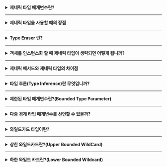 <details>
    <summary><b>제네릭 타입 매개변수란?</b></summary>

타입은 클래스 또는 인터페이스의 이름이다.
즉, 제네릭 타입 매개변수는 타입이 클래스, 메서드 또는 인터페이스 선언에서 매개 변수로 사용될 수 있다.

- 제네릭이 없는 코드:

```java
public interface Consumer {
    public void consume(String parameter);
}
```

- 제네릭을 사용한 코드:

```java
public interface Consumer<T> {
    public void consume(T Parameter);
}
```

이제 _Consumer_ 클래스를 구현할 때 여러 타입을 인자로 제공할 수 있다.

```java
public class IntegerConsumer implements Consumer<Integer> {
    public void consume(Integer parameter);
}
```

</details>

---

<details>
    <summary><b>제네릭 타입을 사용할 때의 장점</b></summary>

- 타입 캐스팅이 필요없고 타입 안전성을 제공한다.
- 특히 컬렉션으로 작업시 유리하다.
- _ClassCastException_ 을 방지하고 컴파일 타입 검사가 이뤄진다.
- 코드의 중복을 막는다. 제네릭이 없으면 다른 타입에 대해 동일한 코드를 복사/붙여넣기 해야한다.
</details>

---

<details>
    <summary><b>Type Eraser 란?</b></summary>

제네릭 타입 정보는 JVM이 아닌 컴파일러에서만 사용할 수 있다.
즉, 타입 삭제는 제네릭 타입은 런타임 시간의 JVM에서 사용할 수 없는 정보라는 것을 의미한다.

이유는 하위 호환성 때문이다. 제네릭 코드가 바이트 코드로 컴파일되면 제네릭 타입이 존재하지 않는 것처럼 된다.

이것은 컴파일 시간 때 다음 단계를 수행함을 의미한다.

1. 제네릭 타입을 객체로 교체
2. 제한된 타입으로 첫번째 바인딩된 클래스를 교체
3. 제네릭 객체를 검색할 때 캐스팅된 타입과 동등한 타입을 삽입

제네릭 타입은 컴파일 시간 때만 작동하므로 아래의 코드는 잘못된 코드다.

```java
public foo(Consumer<T> consumer) {
    Type type = consumer.getGenericTypeParameter();	
}
```

</details>

---

<details>
    <summary><b>객체를 인스턴스화 할 때 제네릭 타입이 생략되면 어떻게 됩니까?</b></summary>

- 제네릭은 Java 5 이전에 존재하지 않았기 때문에 사용하지 않아도 컴파일 된다.
- 예를 들어 `List list = new ArrayList()` 와 같은 코드가 가능하다.

하위 호환성과 타입 삭제로 인해 제네릭 타입을 생략할 수 있지만 이것은 좋지 않은 습관이다.
</details>

---

<details>
    <summary><b>제네릭 메서드와 제네릭 타입의 차이점</b></summary>

제네릭 메서드는 타입 매개변수가 메서드에 도입되어 해당 메서드 스코프 내에 있는 것이다.
예를 들어 다음과 같이 사용할 수 있다.

```java
public static <T> T returnType(T argument) {
    return argument;
}
```
</details>

---

<details>
    <summary><b>타입 추론(Type Inference)란 무엇입니까?</b></summary>

컴파일러가 메서드 인자 타입을 보고 제네릭 타입을 유추할 수 있는 경우를 말한다.
예를 들어 T를 반환하는 메서드에 T를 전달하면 컴파일러는 반환 타입을 예상할 수 있다.

```java
Integer inferredInteger = returnType(1);
Stringi infeeredString = returnType("String");
```

타입 추론 덕분에 타입 캐스팅이 필요없고 제네릭 타입 인자를 전달할 필요도 없다.

</details>

---

<details>
    <summary><b>제한된 타입 매개변수란?(Bounded Type Parameter)</b></summary>

제한된 매개변수를 사용할 때 제네릭 타입 인자로 사용할 수 있는 범위를 제한할 수 있다.

```java
public abstract class Cage<T extends Animal> {
    abstract void addAnimal(T animal);
}
```

- _extends_ 를 사용해서 T가 _Animal_ 의 하위 클래스 범위만 사용할 수 있도록 제한한다.
- 이것은 _Animal_ 클래스의 모든 메서드를 컴파일러에서 사용할 수 있도록 보장해준다.

</details>

---

<details>
    <summary><b>다중 경계 타입 매개변수를 선언할 수 있을까?</b></summary>

가능하다.

```java
public abstract class <T extends Animal & Comparable>
```

T 타입은 Animal 클래스를 상속받는 클래스이고 _Comparable_ 인터페이스를 구현한 클래스여야 한다.
하나라도 조건에 해당하지 않으면 사용할 수 없다.
</details>

---

<details>
    <summary><b>와일드카드 타입이란?</b></summary>

와일드카드 타입은 알 수 없는 타입을 뜻한다.

```java
public static void consumeListOfWildCardType(List<?> list)
```

위 코드는 모든 타입을 허용하는 _List_ 를 지정한다.
이 메서드에 어떤 타입이든 _List_ 로 전달 가능하다.

</details>

---

<details>
    <summary><b>상한 와일드카드란?(Upper Bounded WildCard)</b></summary>

상한 와일드카드는 와일드카드 타입이 구체적인 타입에서 상속되는 경우에 사용한다.
컬렉션 및 상속 코드를 작성할 때 유용하다.

만약 와일드카드를 사용하지 않고 코드를 작성하는 경우를 보자.

```java
public class Farm {
    private List<Animal> animals;
    
    public void addAnimals(Collection<Animal> newAnimals) {
        animals.addAll(newAnimals);
    }
}
```

_cat_ 과 _dog_ 같은 _animal_ 하위 클래스가 여러 개 있는 경우 모두 _Farm_ 클래스에 추가할 수 있다는
잘못된 생각을 할 수 있다.


```java
farm.addAnimals(cats); // Compilation error
farm.addAnimals(dogs); // Compilation error
```

이것은 컴파일러가 하위 클래스로 분류하는 것이 아니라 구체적 타입인 _animal_ 컬렉션을 기대하기 때문이다.
_animal_ 객체 추가 방법에 상한 와일드 카드를 도입해보자.

```java
public void addAnimals(Collections<? extends Animal> newAnimals)
```

다시 시도하면 코드가 컴파일된다. 이는 컴파일러에게 모든 하위 타입 컬렉션을 허용하도록 지시하기 때문이다.

</details>

---

<details>
    <summary><b>하한 와일드 카드란?(Lower Bounded Wildcard)</b></summary>

하한 와일드카드는 _super_ 키워드를 사용한다. 즉 제한된 하한 와일드 카드를 사용한다는 것은 
**타입을 상위 클래스 타입만 사용할 수 있도록 한다는 의미다.**

```java
public static void addDogs(List <? super Animal> list) {
    list.add(new Dog("tom"));	
}
```

_super_ 을 사용하여 _List<Object>_ 에서 addDogs 를 호출할 수 있다.

```java
ArrayList<Object> objects = new ArrayList<>();
addDogs(objects);
```

_Object_ 는 모든 객체의 상위 클래스이므로 가능하다. 하한 와일드 카드를 사용하지 않으면 _Object_ 는 _Animal_
과 같지 않으므로 코드가 컴파일 되지 않는다.

</details>

---


<details>
    <summary><b>하한 타입과 상한 타입은 언제 사용할까?</b></summary>

컬렉션을 다룰 때 상한과 하한 와일드카드를 선택하는 기준은 **PESC**이다.
PESC는 **producer extends, consumer super**의 약자다.

##### producer extends

```java
public static void makeLotsOfNoise(List <? extends Animal> animals) {
    animals.forEach(Animal::makeNoise);
}
```

컬렉션으로 각 _animal_ 클래스의 _makeNoise_ 를 호출하는 메서드이다.

- 이것은 컬렉션이 _producer_ 이라는 것을 의미한다.
- 이 메서드는 작업을 수행할 _animals_ 를 반환한다.
- _extends_ 키워드를 제거하면 _cats_, _dogs_ 같은 _animals_ 하위 클래스 목록을 전달할 수 없다.
- _producer_ 확장 원칙을 적용해서 유연성을 확보할 수 있다.

##### consumer super

_consumer super_ 는 요소를 소비하는 무언가를 다루고 있다면 _super_ 키워드를 사용해야 한다는 뜻이다.

```java
public static void addCats<List ? super Animal> animals) {
    animals.add(new Cat());	
}
```

- _animals_ 리스트에 추가하는 메서드이므로 이것은 _consumer_(소비자)이다.
- 이는 _animal_ 의 상위 클래스 목록은 전달할 수 있지만 하위 클래스는 전달할 수 없음을 의미한다.
- 예를 들어 cat, dog 과 같은 리스트를 전달하려고 하면 컴파일 되지 않는다.

마지막으로 고려해야할 점은 컬렉션이 _consumer_ 이자 _producer_ 인 경우이다.
이 경우 요소가 추가 및 제거되는 컬렉션을 예로 들 수 있다. 이럴 때는 무제한 와일드 카드를 사용해야 한다.

</details>

---

<details>
    <summary><b>런타임에 제네릭 타입 정보를 사용할 수 있는 상황이 있을까?</b></summary>

런타임에 제네릭 타입을 사용할 수 있는 한 가지 상황이 있다.
제네릭 타입이 클래스 클래스 시그니처의 일부인 경우다.

```java
public class CatCage implements Cage<Cat>
```

리플렉션을 사용해서 다음 타입 매개변수를 얻을 수 있다.

```java
(Class <T> ((ParameterizedType) getClass()
    .getGenericSuperclass())
    .getActualTypeArguments()[0])
```
</details>

---